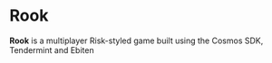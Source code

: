 # Rook

**Rook** is a multiplayer Risk-styled game built using the Cosmos SDK, Tendermint and Ebiten